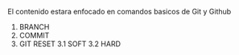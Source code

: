 
El contenido estara enfocado en comandos basicos de Git y Github

1. BRANCH
2. COMMIT
3. GIT RESET
	3.1 SOFT
	3.2 HARD





